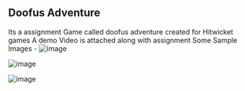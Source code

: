 ## Doofus Adventure


Its a assignment Game called doofus adventure created for Hitwicket games
A demo Video  is attached along with assignment
Some Sample Images - 
![image](https://github.com/piyushchourasia05/Hitwicket-Assignment/assets/78714786/80a35c04-c47c-46b2-8e47-47e0a498b7c4)



![image](https://github.com/piyushchourasia05/Hitwicket-Assignment/assets/78714786/a8ec6bc4-fe6b-4aef-9944-c9dff1f24345)



![image](https://github.com/piyushchourasia05/Hitwicket-Assignment/assets/78714786/ef217252-3f81-4863-98b5-b5b232fc4dbc)




